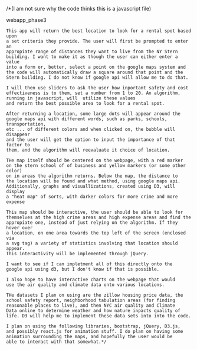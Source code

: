 /*(I am not sure why the code thinks this is a javascript file)

webapp_phase3

    This app will return the best location to look for a rental spot based upon 
    a set criteria they provide. The user will first be prompted to enter an
    appropiate range of distances they want to live from the NY Stern
    building. I want to make it as though the user can either enter a value
    into a form or, better, select a point on the google maps system and 
    the code will automatically draw a square around that point and the 
    Stern building. I do not know if google api will allow me to do that. 
    
    I will then use sliders to ask the user how inportant safety and cost
    effectiveness is to them, set a number from 1 to 20. An algorithm, 
    running in javascript, will  utilize these values 
    and return the best possible area to look for a rental spot. 
    
    After returning a location, some large dots will appear around the 
    google maps api with different words, such as parks, schools, transportation, 
    etc ... of different colors and when clicked on, the bubble will disappear
    and the user will get the option to input the importance of that factor to 
    them, and the algorithm will reevaluate it choice of location. 
    
    THe map itself should be centered on the webpage, with a red marker 
    on the stern school of of business and yellow markers (or some other color)
    on in areas the algorithm returns. Below the map, the distance to 
    the location will be found and what method, using google maps api. 
    Additionally, graphs and visuallizations, created using D3, will display
    a "heat map" of sorts, with darker colors for more crime and more expense
    
    This map should be interactive, the user should be able to look for 
    themselves at the high crime areas and high expense areas and find the 
    appropiate one, instead of just relying on the algorithm. If they hover over
    a location, on one area towards the top left of the screen (enclosed via
    a svg tag) a variety of statistics involving that location should appear.
    This interactivity will be implemented through jQuery. 
    
    I want to see if I can impletment all of this directly onto the 
    google api using d3, but I don't know if that is possible. 
    
    I also hope to have interactive charts on the webpage that would
    use the air quality and climate data onto various locations. 
    
    THe datasets I plan on using are the zillow housing price data, the 
    school safety report, neighborhood tabulation areas (for finding
    reasonable places to live), and then NYC air quality and Climate
    Data online to determine weather and how nature inpacts quality of
    life. D3 will help me to implement these data sets into into the code.
    
    I plan on using the following libraries, bootstrap, jQuery, D3.js, 
    and possibly react.js for animation stuff. I do plan on having some 
    animation surrounding the maps, and hopefully the user would be 
    able to interact with that somewhat.*/
    
